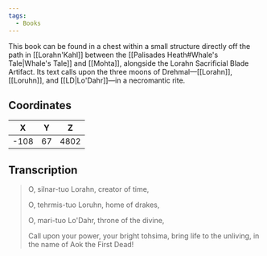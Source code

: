 ```yaml
---
tags:
  - Books
---
```


This book can be found in a chest within a small structure directly off the path in [[Lorahn'Kahl]] between the [[Palisades Heath#Whale's Tale|Whale's Tale]] and [[Mohta]], alongside the Lorahn Sacrificial Blade Artifact. Its text calls upon the three moons of Drehmal—[[Lorahn]], [[Loruhn]], and [[LD|Lo'Dahr]]—in a necromantic rite.

## Coordinates
| **X** | **Y** | **Z** |
| :---: | :---: | :---: |
| -108  |  67   | 4802  |

## Transcription
> O, silnar-tuo Lorahn, creator of time,
>
> O, tehrmis-tuo Loruhn, home of drakes,
>
> O, mari-tuo Lo'Dahr, throne of the divine,
>
> Call upon your power, your bright tohsima, bring life to the unliving, in the name of Aok the First Dead!
